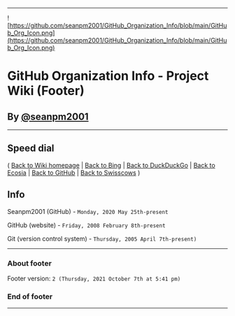
***

![https://github.com/seanpm2001/GitHub_Organization_Info/blob/main/GitHub_Org_Icon.png](https://github.com/seanpm2001/GitHub_Organization_Info/blob/main/GitHub_Org_Icon.png)

# GitHub Organization Info - Project Wiki (Footer)

## By [@seanpm2001](https://github.com/seanpm2001/)

***

## Speed dial

( [Back to Wiki homepage](https://github.com/seanpm2001/GitHub_Organization_Info/wiki/) | [Back to Bing](https://www.bing.com/) | [Back to DuckDuckGo](https://duckduckgo.com/) | [Back to Ecosia](https://www.ecosia.org/) | [Back to GitHub](https://github.com/) | [Back to Swisscows](https://www.swisscows.com/) )

## Info

Seanpm2001 (GitHub) - `Monday, 2020 May 25th-present`

GitHub (website) - `Friday, 2008 February 8th-present`

Git (version control system) - `Thursday, 2005 April 7th-present)`

***

### About footer

Footer version: `2 (Thursday, 2021 October 7th at 5:41 pm)`

### End of footer

***

